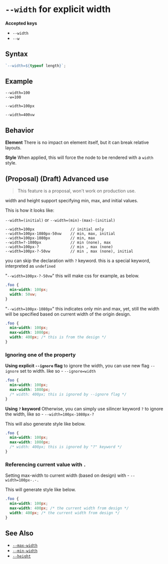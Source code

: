 # `--width` for explicit width

**Accepted keys**

- `--width`
- `--w`

## Syntax

```ts
`--width=${typeof length}`;
```

## Example

```
--width=100
--w=100

--width=100px

--width=400vw
```

## Behavior

**Element**
There is no impact on element itself, but it can break relative layouts.

**Style**
When applied, this will force the node to be rendered with a `width` style.

## (Proposal) (Draft) Advanced use

> This feature is a proposal, won't work on production use.

width and height support specifying min, max, and initial values.

This is how it looks like:

`--width=(initial)` or `--width=(min)-(max)-(initial)`

```
--width=100px                // initial only
--width=100px-1080px-50vw    // min, max, initial
--width=100px-1080px         // min, max
--width=?-1080px             // min (none), max
--width=100px-?              // min , max (none)
--width=100px-?-50vw         // min , max (none), initial
```

you can skip the declaration with `?` keyword. this is a special keyword, interpreted as `undefined`

"`--width=100px-?-50vw`" this will make css for example, as below.

```css
.foo {
  min-width: 100px;
  width: 50vw;
}
```

"`--width=100px-1080px`" this indicates only min and max, yet, still the width will be specified based on current width of the origin design.

```css
.foo {
  min-width: 100px;
  max-width: 1080px;
  width: 400px; /* this is from the design */
}
```

### Ignoring one of the property

**Using explicit `--ignore` flag**
to ignore the width, you can use new flag `--ignore` set to width. like so - `--ignore=width`

```css
.foo {
  min-width: 100px;
  max-width: 1080px;
  /* width: 400px; this is ignored by --ignore flag */
}
```

**Using `?` keyword**
Otherwise, you can simply use silincer keyword `?` to ignore the width, like so - `--width=100px-1080px-?`

This will also generate style like below.

```css
.foo {
  min-width: 100px;
  max-width: 1080px;
  /* width: 400px; this is ignored by "?" keyword */
}
```

### Referencing current value with `.`

Setting max-width to current width (based on design) with - `--width=100px-.-.`

This will generate style like below.

```css
.foo {
  min-width: 100px;
  max-width: 400px; /* the current width from design */
  width: 400px; /* the current width from design */
}
```

## See Also

- [`--max-width`](../--max-width)
- [`--min-width`](../--min-width)
- [`--height`](../--height)
